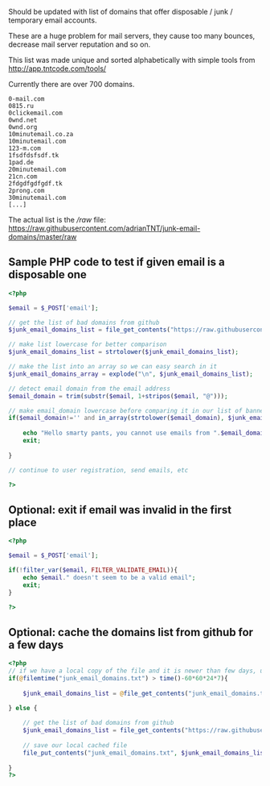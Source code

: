Should be updated with list of domains that offer disposable / junk / temporary email accounts. 

These are a huge problem for mail servers, they cause too many bounces, decrease mail server reputation and so on.

This list was made unique and sorted alphabetically with simple tools from http://app.tntcode.com/tools/ 

Currently there are over 700 domains.
```
0-mail.com
0815.ru
0clickemail.com
0wnd.net
0wnd.org
10minutemail.co.za
10minutemail.com
123-m.com
1fsdfdsfsdf.tk
1pad.de
20minutemail.com
21cn.com
2fdgdfgdfgdf.tk
2prong.com
30minutemail.com
[...]
```
The actual list is the */raw* file: https://raw.githubusercontent.com/adrianTNT/junk-email-domains/master/raw

## Sample PHP code to test if given email is a disposable one

```php
<?php 

$email = $_POST['email'];

// get the list of bad domains from github
$junk_email_domains_list = file_get_contents("https://raw.githubusercontent.com/adrianTNT/junk-email-domains/master/raw");

// make list lowercase for better comparison
$junk_email_domains_list = strtolower($junk_email_domains_list);

// make the list into an array so we can easy search in it
$junk_email_domains_array = explode("\n", $junk_email_domains_list);

// detect email domain from the email address
$email_domain = trim(substr($email, 1+stripos($email, "@")));

// make email_domain lowercase before comparing it in our list of banned emails
if($email_domain!='' and in_array(strtolower($email_domain), $junk_email_domains_array)){
	
	echo "Hello smarty pants, you cannot use emails from ".$email_domain;
	exit;
	
}

// continue to user registration, send emails, etc

?>
```


## Optional: exit if email was invalid in the first place

```php
<?php

$email = $_POST['email'];

if(!filter_var($email, FILTER_VALIDATE_EMAIL)){
	echo $email." doesn't seem to be a valid email";
	exit;
}

?>
```

## Optional: cache the domains list from github for a few days

```php
<?php 
// if we have a local copy of the file and it is newer than few days, use that one
if(@filemtime("junk_email_domains.txt") > time()-60*60*24*7){
	
	$junk_email_domains_list = @file_get_contents("junk_email_domains.txt");

} else {
	
	// get the list of bad domains from github
	$junk_email_domains_list = file_get_contents("https://raw.githubusercontent.com/adrianTNT/junk-email-domains/master/raw");
	
	// save our local cached file
	file_put_contents("junk_email_domains.txt", $junk_email_domains_list);
	
}
?>
```
